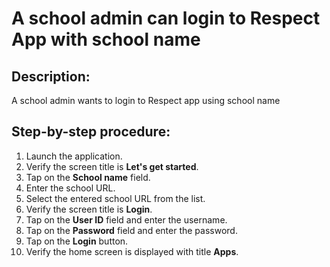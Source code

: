 # A school admin can login to Respect App with school name

## Description:
A school admin wants to login to Respect app using school name

## Step-by-step procedure:
1. Launch the application.
2. Verify the screen title is **Let's get started**.
3. Tap on the **School name** field.
4. Enter the school URL.
5. Select the entered school URL from the list.
6. Verify the screen title is **Login**.
7. Tap on the **User ID** field and enter the username.
8. Tap on the **Password** field and enter the password.
9. Tap on the **Login** button.
10. Verify the home screen is displayed with title **Apps**.
